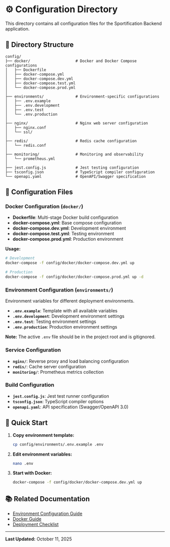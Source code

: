# ⚙️ Configuration Directory

This directory contains all configuration files for the Sportification Backend application.

## 📁 Directory Structure

```
config/
├── docker/                    # Docker and Docker Compose configurations
│   ├── Dockerfile
│   ├── docker-compose.yml
│   ├── docker-compose.dev.yml
│   ├── docker-compose.test.yml
│   └── docker-compose.prod.yml
│
├── environments/              # Environment-specific configurations
│   ├── .env.example
│   ├── .env.development
│   ├── .env.test
│   └── .env.production
│
├── nginx/                     # Nginx web server configuration
│   ├── nginx.conf
│   └── ssl/
│
├── redis/                     # Redis cache configuration
│   └── redis.conf
│
├── monitoring/                # Monitoring and observability
│   └── prometheus.yml
│
├── jest.config.js             # Jest testing configuration
├── tsconfig.json              # TypeScript compiler configuration
└── openapi.yaml               # OpenAPI/Swagger specification
```

## 🔧 Configuration Files

### Docker Configuration (`docker/`)

- **Dockerfile**: Multi-stage Docker build configuration
- **docker-compose.yml**: Base compose configuration
- **docker-compose.dev.yml**: Development environment
- **docker-compose.test.yml**: Testing environment
- **docker-compose.prod.yml**: Production environment

**Usage:**

```bash
# Development
docker-compose -f config/docker/docker-compose.dev.yml up

# Production
docker-compose -f config/docker/docker-compose.prod.yml up -d
```

### Environment Configuration (`environments/`)

Environment variables for different deployment environments.

- **`.env.example`**: Template with all available variables
- **`.env.development`**: Development environment settings
- **`.env.test`**: Testing environment settings
- **`.env.production`**: Production environment settings

**Note:** The active `.env` file should be in the project root and is gitignored.

### Service Configuration

- **`nginx/`**: Reverse proxy and load balancing configuration
- **`redis/`**: Cache server configuration
- **`monitoring/`**: Prometheus metrics collection

### Build Configuration

- **`jest.config.js`**: Jest test runner configuration
- **`tsconfig.json`**: TypeScript compiler options
- **`openapi.yaml`**: API specification (Swagger/OpenAPI 3.0)

## 🚀 Quick Start

1. **Copy environment template:**

   ```bash
   cp config/environments/.env.example .env
   ```

2. **Edit environment variables:**

   ```bash
   nano .env
   ```

3. **Start with Docker:**

   ```bash
   docker-compose -f config/docker/docker-compose.dev.yml up
   ```

## 📚 Related Documentation

- [Environment Configuration Guide](../docs/ENVIRONMENT_CONFIGURATION.md)
- [Docker Guide](../docs/deployment/DOCKER.md)
- [Deployment Checklist](../docs/deployment/DEPLOYMENT_CHECKLIST.md)

---

**Last Updated:** October 11, 2025
